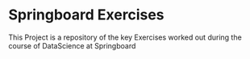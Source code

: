# Springboard Exercises 
This Project is a repository of the key Exercises worked out during the course of DataScience at Springboard
